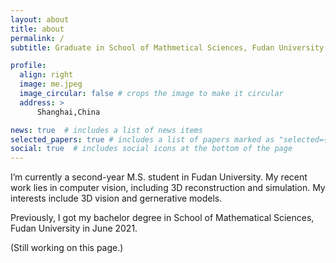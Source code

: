```yaml
---
layout: about
title: about
permalink: /
subtitle: Graduate in School of Mathmetical Sciences, Fudan University

profile:
  align: right
  image: me.jpeg
  image_circular: false # crops the image to make it circular
  address: >
      Shanghai,China

news: true  # includes a list of news items
selected_papers: true # includes a list of papers marked as "selected={true}"
social: true  # includes social icons at the bottom of the page
---
```


  I’m currently a second-year M.S. student in Fudan University. My recent work lies in computer vision, including 3D reconstruction and simulation. My interests include 3D vision and gernerative models.

  Previously, I got my bachelor degree in School of Mathematical Sciences, Fudan University in June 2021. 

(Still working on this page.)
